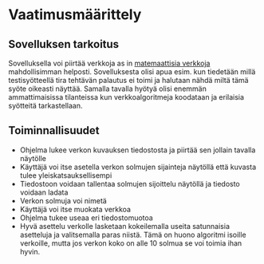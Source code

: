 # Vaatimusmäärittely

## Sovelluksen tarkoitus

Sovelluksella voi piirtää verkkoja as in [matemaattisia verkkoja](https://fi.wikipedia.org/wiki/Verkkoteoria) mahdollisimman helposti.
Sovelluksesta olisi apua esim. kun tiedetään millä testisyötteellä tira tehtävän palautus ei toimi ja halutaan nähdä miltä tämä syöte oikeasti näyttää.
Samalla tavalla hyötyä olisi enemmän ammattimaisissa tilanteissa kun verkkoalgoritmeja koodataan ja erilaisia syötteitä tarkastellaan.

## Toiminnallisuudet

* Ohjelma lukee verkon kuvauksen tiedostosta ja piirtää sen jollain tavalla näytölle
* Käyttäjä voi itse asetella verkon solmujen sijainteja näytöllä että kuvasta tulee yleiskatsauksellisempi
* Tiedostoon voidaan tallentaa solmujen sijoittelu näytöllä ja tiedosto voidaan ladata
* Verkon solmuja voi nimetä
* Käyttäjä voi itse muokata verkkoa
* Ohjelma tukee useaa eri tiedostomuotoa
* Hyvä asettelu verkolle lasketaan kokeilemalla useita satunnaisia asetteluja ja valitsemalla paras niistä. Tämä on huono algoritmi isoille verkoille, mutta jos verkon koko on alle 10 solmua se voi toimia ihan hyvin.
